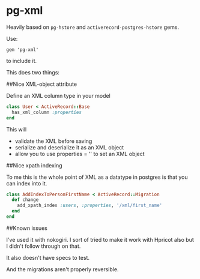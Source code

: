 # pg-xml

Heavily based on `pg-hstore` and `activerecord-postgres-hstore` gems.

Use:

`gem 'pg-xml'`

to include it.

This does two things:

##Nice XML-object attribute
  
Define an XML column type in your model

```ruby
class User < ActiveRecord::Base
  has_xml_column :properties
end
```

This will

* validate the XML before saving
* serialize and deserialize it as an XML object
* allow you to use properties = '<xml/>' to set an XML object

  
##Nice xpath indexing
  
To me this is the whole point of XML as a datatype in postgres
is that you can index into it.

```ruby
class AddIndexToPersonFirstName < ActiveRecord::Migration
  def change
    add_xpath_index :users, :properties, '/xml/first_name'
  end 
end
```

##Known issues

I've used it with nokogiri. I sort of tried to make it work with Hpricot also
but I didn't follow through on that.

It also doesn't have specs to test.

And the migrations aren't properly reversible.
